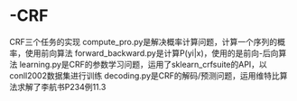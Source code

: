 # -CRF
CRF三个任务的实现
compute_pro.py是解决概率计算问题，计算一个序列的概率，使用前向算法
forward_backward.py是计算P(yi|x)，使用的是前向-后向算法
learning.py是CRF的参数学习问题，运用了sklearn_crfsuite的API，以conll2002数据集进行训练
decoding.py是CRF的解码/预测问题，运用维特比算法求解了李航书P234例11.3
